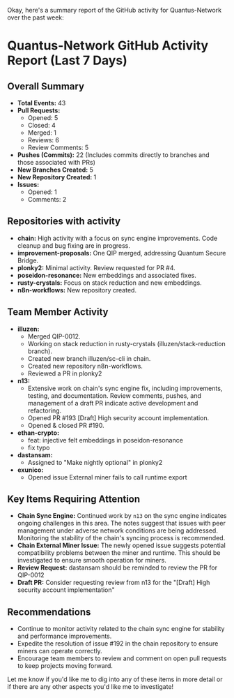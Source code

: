 Okay, here's a summary report of the GitHub activity for Quantus-Network over the past week:

# Quantus-Network GitHub Activity Report (Last 7 Days)

## Overall Summary

*   **Total Events:** 43
*   **Pull Requests:**
    *   Opened: 5
    *   Closed: 4
    *   Merged: 1
    *   Reviews: 6
    *   Review Comments: 5
*   **Pushes (Commits):** 22 (Includes commits directly to branches and those associated with PRs)
*   **New Branches Created:** 5
*   **New Repository Created:** 1
*   **Issues:**
    * Opened: 1
    * Comments: 2

## Repositories with activity

*   **chain:** High activity with a focus on sync engine improvements. Code cleanup and bug fixing are in progress.
*   **improvement-proposals:** One QIP merged, addressing Quantum Secure Bridge.
*   **plonky2:** Minimal activity. Review requested for PR #4.
*   **poseidon-resonance:** New embeddings and associated fixes.
*   **rusty-crystals:** Focus on stack reduction and new embeddings.
*   **n8n-workflows:** New repository created.

## Team Member Activity

*   **illuzen:**
    *   Merged QIP-0012.
    *   Working on stack reduction in rusty-crystals (illuzen/stack-reduction branch).
    *   Created new branch illuzen/sc-cli in chain.
    *   Created new repository n8n-workflows.
    *   Reviewed a PR in plonky2
*   **n13:**
    *   Extensive work on chain's sync engine fix, including improvements, testing, and documentation. Review comments, pushes, and management of a draft PR indicate active development and refactoring.
    *   Opened PR #193 [Draft] High security account implementation.
    *   Opened & closed PR #190.
*   **ethan-crypto:**
    *   feat: injective felt embeddings in poseidon-resonance
    *   fix typo
*   **dastansam:**
    *   Assigned to "Make nightly optional" in plonky2
*   **exunico:**
    *   Opened issue External miner fails to call runtime export

## Key Items Requiring Attention

*   **Chain Sync Engine:**  Continued work by `n13` on the sync engine indicates ongoing challenges in this area.  The notes suggest that issues with peer management under adverse network conditions are being addressed.  Monitoring the stability of the chain's syncing process is recommended.
*   **Chain External Miner Issue:**  The newly opened issue suggests potential compatibility problems between the miner and runtime.  This should be investigated to ensure smooth operation for miners.
*   **Review Request:** dastansam should be reminded to review the PR for QIP-0012
*   **Draft PR:** Consider requesting review from n13 for the "[Draft] High security account implementation"

## Recommendations

*   Continue to monitor activity related to the chain sync engine for stability and performance improvements.
*   Expedite the resolution of issue #192 in the chain repository to ensure miners can operate correctly.
*   Encourage team members to review and comment on open pull requests to keep projects moving forward.

Let me know if you'd like me to dig into any of these items in more detail or if there are any other aspects you'd like me to investigate!
